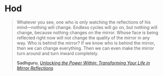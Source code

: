 # Hod

>Whatever you see, one who is only watching the reflections of his mind—nothing will change. Endless cycles will go on, but nothing will change, because nothing changes on the mirror. Whose face is being reflected right now will not change the quality of the mirror in any way. Who is behind the mirror? If we know who is behind the mirror, then we can change everything. Then we can even make the mirror turn around and turn inward completely.
>
>**Sadhguru**, [*Unlocking the Power Within: Transforming Your Life in Mirror Reflections*](https://www.youtube.com/watch?v=aCgybwcAbN0)